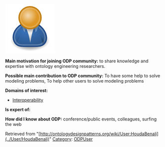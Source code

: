 [![Image:ODPUser.png](../images/a/a6/ODPUser.png)](../Image/ODPUser.png "Image:ODPUser.png")




  





__Main motivation for joining ODP community:__ to share knowledge and expertise with ontology engineering researchers.


__Possible main contribution to ODP community:__ To have some help to solve modeling problems, To help other users to solve modeling problems


__Domains of interest:__



* [Interoperability](../Community/Interoperability "Community:Interoperability")


__Is expert of:__


  

__How did I know about ODP:__ conference/public events, colleagues, surfing the web






Retrieved from "[http://ontologydesignpatterns.org/wiki/User:HoudaBenali](../User/HoudaBenali)"
 [Category](http://ontologydesignpatterns.org/wiki/Special:Categories "Special:Categories"): [ODPUser](../Category/ODPUser "Category:ODPUser")